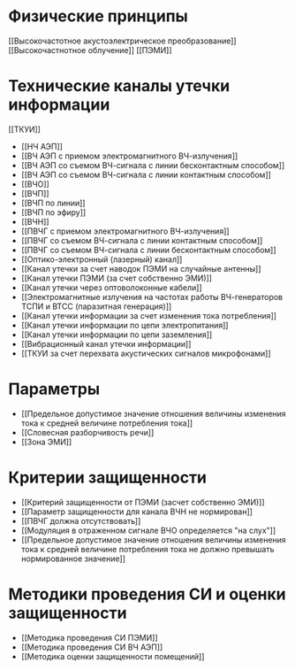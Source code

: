 

# Физические принципы
[[Высокочастотное акустоэлектрическое преобразование]]
[[Высокочастнотное облучение]]
[[ПЭМИ]]

# Технические каналы утечки информации
[[ТКУИ]]

- [[НЧ АЭП]]
- [[ВЧ АЭП с приемом электромагнитного ВЧ-излучения]]
- [[ВЧ АЭП со съемом ВЧ-сигнала с линии бесконтактным способом]]
- [[ВЧ АЭП со съемом ВЧ-сигнала с линии контактным способом]]
- [[ВЧО]]
- [[ВЧП]]
- [[ВЧП по линии]]
- [[ВЧП по эфиру]]
- [[ВЧН]]
- [[ПВЧГ с приемом электромагнитного ВЧ-излучения]]
- [[ПВЧГ со съемом ВЧ-сигнала с линии контактным способом]]
- [[ПВЧГ со съемом ВЧ-сигнала с линии бесконтактным способом]]	
- [[Оптико-электронный (лазерный) канал]]
- [[Канал утечки за счет наводок ПЭМИ на случайные антенны]]
- [[Канал утечки ПЭМИ (за счет собственно ЭМИ)]]
- [[Канал утечки через оптоволоконные кабели]]
- [[Электромагнитные излучения на частотах работы ВЧ-генераторов ТСПИ и ВТСС (паразитная генерация)]]
- [[Канал утечки информации за счет изменения тока потребления]]
- [[Канал утечки информации по цепи электропитания]]
- [[Канал утечки информации по цепи заземления]]
- [[Вибрационный канал утечки информации]]
- [[ТКУИ за счет перехвата акустических сигналов микрофонами]]

# Параметры
- [[Предельное допустимое значение отношения величины изменения тока к средней величине потребления тока]]
- [[Словесная разборчивость речи]]
- [[Зона ЭМИ]]

# Критерии защищенности
- [[Критерий защищенности от ПЭМИ (засчет собственно ЭМИ)]]
- [[Параметр защищенности для канала ВЧН не нормирован]]
- [[ПВЧГ должна отсутствовать]]
- [[Модуляция в отраженном сигнале ВЧО определяется "на слух"]]
- [[Предельное допустимое значение отношения величины изменения тока к средней величине потребления тока не должно превышать нормированное значение]]

# Методики проведения СИ и оценки защищенности
- [[Методика проведения СИ ПЭМИ]]
- [[Методика проведения СИ ВЧ АЭП]]
- [[Методика оценки защищенности помещений]]